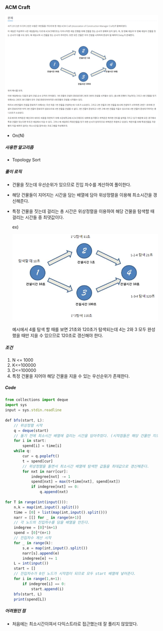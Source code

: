 ### ACM Craft

![image-20210125072004981](img/image-20210125072004981.png)

- On(N)



##### 사용한 알고리즘

- Topology Sort



##### 풀이 로직

- 건물을 짓는데 우선순위가 있으므로 진입 차수를 계산하여 풀이한다.

- 해당 건물들이 지어지는 시간을 담는 배열에 담아 위상정렬을 이용해 최소시간을 갱신해준다.

- 특정 건물을 짓는데 걸리는 총 시간은 위상정렬을 이용하여 해당 건물을 탐색할 때 걸리는 시간들 중 최댓값이다.

  ex)

  ![image-20210125073223943](img/image-20210125073223943.png)

  예시에서 4를 탐색 할 때를 보면 21초와 120초가 탐색되는데 4는 2와 3 모두 완성했을 때만 지을 수 있으므로 120초로 갱신해야 한다.

  

  

##### 조건

1. N <= 1000
2. K<=100000
3. D<=100000
4. 특정 건물을 지어야 해당 건물을 지을 수 있는 우선순위가 존재한다.



##### Code

```javascript
from collections import deque
import sys
input = sys.stdin.readline

def bfs(start, L):
	// 위상정렬 시작
    q = deque(start)
	// 돌기 전에 최소시간 배열에 걸리는 시간을 담아주었다. (시작점들은 해당 건물만 지으면 된다.)
    for i in start:
        spend[i] = time[i]
    while q:
        cur = q.popleft()
        t = spend[cur]
		// 위상정렬을 돌면서 최소시간 배열에 탐색한 값들을 최대값으로 갱신해준다.
        for nxt in narr[cur]:
            indegree[nxt] -= 1
            spend[nxt] = max(t+time[nxt], spend[nxt])
            if indegree[nxt] == 0:
                q.append(nxt)

for T in range(int(input())):
    n,k = map(int,input().split())
    time = [0] + list(map(int,input().split()))
    narr = [[] for _ in range(n+1)]
    // 각 노드의 진입차수를 담을 배열을 만든다.
    indegree = [0]*(n+1)
    spend = [0]*(n+1)
	// 진입차수 계산 시작
    for _ in range(k):
        s,e = map(int,input().split())
        narr[s].append(e)
        indegree[e] += 1
    L = int(input())
    start = []
	// 진입차수가 0인 노드가 시작점이 되므로 모두 start 배열에 넣어준다.
    for i in range(1,n+1):
        if indegree[i] == 0:
            start.append(i)
    bfs(start, L)
    print(spend[L])
```



##### 어려웠던 점

- 처음에는 최소시간이여서 다익스트라로 접근했는데 잘 풀리지 않았었다.

